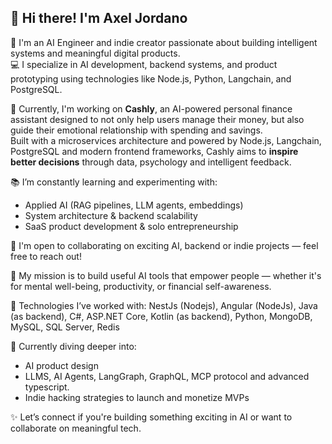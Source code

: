 ## 👋 Hi there! I'm Axel Jordano

🧠 I'm an AI Engineer and indie creator passionate about building intelligent systems and meaningful digital products.  
💻 I specialize in AI development, backend systems, and product prototyping using technologies like Node.js, Python, Langchain, and PostgreSQL.

🚀 Currently, I'm working on **Cashly**, an AI-powered personal finance assistant designed to not only help users manage their money, but also guide their emotional relationship with spending and savings.  
Built with a microservices architecture and powered by Node.js, Langchain, PostgreSQL and modern frontend frameworks, Cashly aims to **inspire better decisions** through data, psychology and intelligent feedback.

📚 I’m constantly learning and experimenting with:
- Applied AI (RAG pipelines, LLM agents, embeddings)
- System architecture & backend scalability
- SaaS product development & solo entrepreneurship

🤝 I'm open to collaborating on exciting AI, backend or indie projects — feel free to reach out!

🎯 My mission is to build useful AI tools that empower people — whether it's for mental well-being, productivity, or financial self-awareness.

🧩 Technologies I’ve worked with:
 NestJs (Nodejs), Angular (NodeJs), Java (as backend), C#, ASP.NET Core, Kotlin (as backend), Python, MongoDB, MySQL, SQL Server, Redis

🌱 Currently diving deeper into:
- AI product design
- LLMS, AI Agents, LangGraph, GraphQL, MCP protocol and advanced typescript.
- Indie hacking strategies to launch and monetize MVPs

✨ Let’s connect if you're building something exciting in AI or want to collaborate on meaningful tech.
